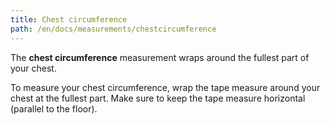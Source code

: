 ```yaml
---
title: Chest circumference
path: /en/docs/measurements/chestcircumference
---
```


The **chest circumference** measurement wraps around the fullest part of your chest.

To measure your chest circumference, wrap the tape measure around your chest at the fullest part. Make sure to keep the tape measure horizontal (parallel to the floor).